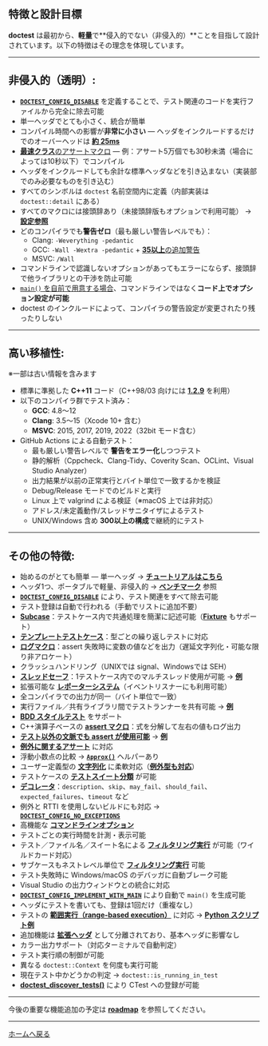 ## 特徴と設計目標

**doctest** は最初から、**軽量**で**侵入的でない（非侵入的）**ことを目指して設計されています。以下の特徴はその理念を体現しています。

---

## 非侵入的（透明）:

- [**`DOCTEST_CONFIG_DISABLE`**](configuration.md#doctest_config_disable) を定義することで、テスト関連のコードを実行ファイルから完全に除去可能
- 単一ヘッダでとても小さく、統合が簡単
- コンパイル時間への影響が**非常に小さい** — ヘッダをインクルードするだけでのオーバーヘッドは [**約 25ms**](benchmarks.md#cost-of-including-the-header)
- [**最速クラス**のアサートマクロ](benchmarks.md#cost-of-an-assertion-macro) — 例：アサート5万個でも30秒未満（場合によっては10秒以下）でコンパイル
- ヘッダをインクルードしても余計な標準ヘッダなどを引き込まない（実装部でのみ必要なものを引き込む）
- すべてのシンボルは `doctest` 名前空間内に定義（内部実装は `doctest::detail` にある）
- すべてのマクロには接頭辞あり（未接頭辞版もオプションで利用可能） → [**設定参照**](configuration.md)
- どのコンパイラでも**警告ゼロ**（最も厳しい警告レベルでも）：
    - Clang: `-Weverything -pedantic`
    - GCC: `-Wall -Wextra -pedantic` + [**35以上**の追加警告](../../scripts/cmake/common.cmake#L84)
    - MSVC: `/Wall`
- コマンドラインで認識しないオプションがあってもエラーにならず、接頭辞で他ライブラリとの干渉を防止可能
- [`main()` を自前で用意する場合](main.md)、コマンドラインではなく**コード上でオプション設定が可能**
- doctest のインクルードによって、コンパイラの警告設定が変更されたり残ったりしない

---

## 高い移植性:

※一部は古い情報を含みます

- 標準に準拠した **C++11** コード（C++98/03 向けには [**1.2.9**](https://github.com/doctest/doctest/tree/1.2.9) を利用）
- 以下のコンパイラ群でテスト済み：
    - **GCC**: 4.8〜12
    - **Clang**: 3.5〜15（Xcode 10+ 含む）
    - **MSVC**: 2015, 2017, 2019, 2022（32bit モード含む）
- GitHub Actions による自動テスト：
    - 最も厳しい警告レベルで **警告をエラー化**しつつテスト
    - 静的解析（Cppcheck、Clang-Tidy、Coverity Scan、OCLint、Visual Studio Analyzer）
    - 出力結果が以前の正常実行とバイト単位で一致するかを検証
    - Debug/Release モードでのビルドと実行
    - Linux 上で valgrind による検証（※macOS 上では非対応）
    - アドレス/未定義動作/スレッドサニタイザによるテスト
    - UNIX/Windows 含め **300以上の構成**で継続的にテスト

---

## その他の特徴:

- 始めるのがとても簡単 — 単一ヘッダ → [**チュートリアルはこちら**](tutorial.md)
- ヘッダ1つ、ポータブルで軽量、非侵入的 → [**ベンチマーク**](benchmarks.md) 参照
- [**`DOCTEST_CONFIG_DISABLE`**](configuration.md#doctest_config_disable) により、テスト関連をすべて除去可能
- テスト登録は自動で行われる（手動でリストに追加不要）
- [**Subcase**](tutorial.md#test-cases-and-subcases)：テストケース内で共通処理を簡潔に記述可能（[**Fixture**](testcases.md#test-fixtures) もサポート）
- [**テンプレートテストケース**](parameterized-tests.md#templated-test-cases---parameterized-by-type)：型ごとの繰り返しテストに対応
- [**ログマクロ**](logging.md)：assert 失敗時に変数の値などを出力（遅延文字列化・可能な限り非アロケート）
- クラッシュハンドリング（UNIXでは signal、Windowsでは SEH）
- [**スレッドセーフ**](faq.md#is-doctest-thread-aware)：1テストケース内でのマルチスレッド使用が可能 → [**例**](../../examples/all_features/concurrency.cpp)
- 拡張可能な [**レポーターシステム**](reporters.md)（イベントリスナーにも利用可能）
- 全コンパイラでの出力が同一（バイト単位で一致）
- 実行ファイル／共有ライブラリ間でテストランナーを共有可能 → [**例**](../../examples/executable_dll_and_plugin/)
- [**BDD スタイルテスト**](testcases.md) をサポート
- C++演算子ベースの [**assert マクロ**](assertions.md)：式を分解して左右の値もログ出力
- [**テスト以外の文脈でも assert が使用可能**](assertions.md#using-asserts-out-of-a-testing-context) → [**例**](../../examples/all_features/asserts_used_outside_of_tests.cpp)
- [**例外に関するアサート**](assertions.md#exceptions) に対応
- 浮動小数点の比較 → [**`Approx()`**](assertions.md#floating-point-comparisons) ヘルパーあり
- ユーザー定義型の [**文字列化**](stringification.md) に柔軟対応（[**例外型も対応**](stringification.md#translating-exceptions)）
- テストケースの [**テストスイート分類**](testcases.md#test-suites) が可能
- [**デコレータ**](testcases.md#decorators)：`description`、`skip`、`may_fail`、`should_fail`、`expected_failures`、`timeout` など
- 例外と RTTI を使用しないビルドにも対応 → [**`DOCTEST_CONFIG_NO_EXCEPTIONS`**](configuration.md#doctest_config_no_exceptions)
- 高機能な [**コマンドラインオプション**](commandline.md)
- テストごとの実行時間を計測・表示可能
- テスト／ファイル名／スイート名による [**フィルタリング実行**](commandline.md) が可能（ワイルドカード対応）
- サブケースもネストレベル単位で [**フィルタリング実行**](commandline.md) 可能
- テスト失敗時に Windows/macOS のデバッガに自動ブレーク可能
- Visual Studio の出力ウィンドウとの統合に対応
- [**`DOCTEST_CONFIG_IMPLEMENT_WITH_MAIN`**](main.md#doctest_config_implement_with_main) により自動で `main()` を生成可能
- ヘッダにテストを書いても、登録は1回だけ（重複なし）
- テストの [**範囲実行（range-based execution）**](commandline.md) に対応 → [**Python スクリプト例**](../../examples/range_based_execution.py)
- 追加機能は [**拡張ヘッダ**](extensions.md) として分離されており、基本ヘッダに影響なし
- カラー出力サポート（対応ターミナルで自動判定）
- テスト実行順の制御が可能
- 異なる `doctest::Context` を何度も実行可能
- 現在テスト中かどうかの判定 → `doctest::is_running_in_test`
- [**doctest_discover_tests(<target>)**](../../scripts/cmake/doctest.cmake) により CTest への登録が可能

---

今後の重要な機能追加の予定は [**roadmap**](https://github.com/doctest/doctest/issues/600) を参照してください。

---

[ホームへ戻る](readme.md#reference)
